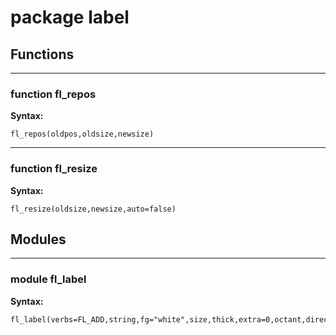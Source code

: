 # package label


## Functions


---

### function fl_repos

__Syntax:__

    fl_repos(oldpos,oldsize,newsize)

---

### function fl_resize

__Syntax:__

    fl_resize(oldsize,newsize,auto=false)

## Modules


---

### module fl_label

__Syntax:__

    fl_label(verbs=FL_ADD,string,fg="white",size,thick,extra=0,octant,direction)

